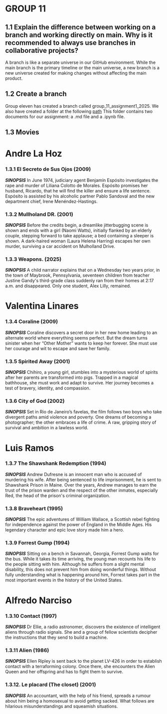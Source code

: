 # GROUP 11
## 1.1 Explain the difference between working on a branch and working directly on main. Why is it recommended to always use branches in collaborative projects?
A branch is like a separate universe in our GitHub environment.
While the main branch is the primary timeline or the main universe, a new branch is a new universe created for making changes without affecting the main product. 
## 1.2 Create a branch 
Group eleven has created a branch called group_11_assignment1_2025.
We also have created a folder at the following [path](https://github.com/alexanderquispe/Diplomado_PUCP/tree/group_11_assignment1_2025/Lecture_1/Assigment_1/group_11_assignment1_2025)
This folder contains two documents for our assignment: a .md file and a .ipynb file.
## 1.3 Movies

# Andre La Hoz
### 1.3.1 El Secreto de Sus Ojos (2009)
***SINOPSIS***
In June 1974, judiciary agent Benjamín Espósito investigates the rape and murder of Liliana Colotto de Morales. Espósito promises her husband, Ricardo, that he will find the killer and ensure a life sentence. Espósito is assisted by his alcoholic partner Pablo Sandoval and the new department chief, Irene Menéndez-Hastings. 
### 1.3.2 Mullholand DR. (2001)
***SINOPSIS***
Before the credits begin, a dreamlike jitterbugging scene is shown and ends with a girl (Naomi Watts), initially flanked by an elderly couple, stepping forward to take applause; a bed containing a sleeper is shown. A dark-haired woman (Laura Helena Harring) escapes her own murder, surviving a car accident on Mulholland Drive.
### 1.3.3 Weapons. (2025)
***SINOPSIS***
A child narrator explains that on a Wednesday two years prior, in the town of Maybrook, Pennsylvania, seventeen children from teacher Justine Gandy's third-grade class suddenly ran from their homes at 2:17 a.m. and disappeared. Only one student, Alex Lilly, remained.

# Valentina Linares 
### 1.3.4 Coraline (2009)
***SINOPSIS***
Coraline discovers a secret door in her new home leading to an alternate world where everything seems perfect. But the dream turns sinister when her “Other Mother” wants to keep her forever. She must use her courage and wit to escape and save her family.
### 1.3.5 Spirited Away (2001)
***SINOPSIS***
Chihiro, a young girl, stumbles into a mysterious world of spirits after her parents are transformed into pigs. Trapped in a magical bathhouse, she must work and adapt to survive. Her journey becomes a test of bravery, identity, and compassion.
### 1.3.6 City of God (2002)
***SINOPSIS***
Set in Rio de Janeiro’s favelas, the film follows two boys who take divergent paths amid violence and poverty. One dreams of becoming a photographer; the other embraces a life of crime. A raw, gripping story of survival and ambition in a lawless world.

# Luis Ramos
### 1.3.7 The Shawshank Redemption (1994)
***SINOPSIS***
Andrew Dufresne is an innocent man who is accused of murdering his wife. After being sentenced to life imprisonment, he is sent to Shawshank Prison in Maine. Over the years, Andrew manages to earn the trust of the prison warden and the respect of the other inmates, especially Red, the head of the prison's criminal organization.
### 1.3.8 Braveheart (1995)
***SINOPSIS***
The epic adventures of William Wallace, a Scottish rebel fighting for independence against the power of England in the Middle Ages. His legendary character and epic love story made him a hero.
### 1.3.9 Forrest Gump (1994)
***SINOPSIS***
Sitting on a bench in Savannah, Georgia, Forrest Gump waits for the bus. While it takes its time arriving, the young man recounts his life to the people sitting with him. Although he suffers from a slight mental disability, this does not prevent him from doing wonderful things. Without fully understanding what is happening around him, Forrest takes part in the most important events in the history of the United States.

# Alfredo Narciso
### 1.3.10 Contact (1997)
***SINOPSIS***
Dr Ellie, a radio astronomer, discovers the existence of intelligent aliens through radio signals. She and a group of fellow scientists decipher the instructions that they send to build a machine.
### 1.3.11 Alien (1986)
***SINOPSIS***
Ellen Ripley is sent back to the planet LV-426 in order to establish contact with a terraforming colony. Once there, she encounters the Alien Queen and her offspring and has to fight them to survive.
### 1.3.12. Le placard (The closet) (2001)
***SINOPSIS***
An accountant, with the help of his friend, spreads a rumour about him being a homosexual to avoid getting sacked. What follows are hilarious misunderstandings and squeamish situations.
